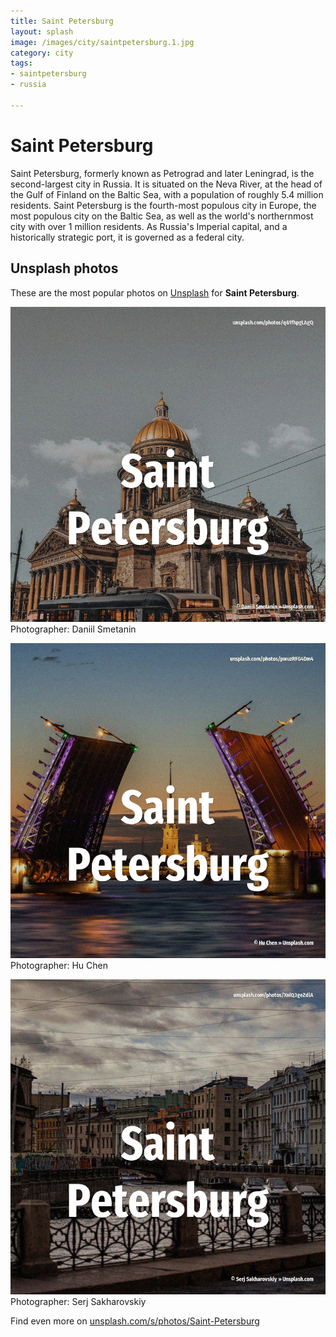 ```yaml
---
title: Saint Petersburg
layout: splash
image: /images/city/saintpetersburg.1.jpg
category: city
tags:
- saintpetersburg
- russia

---
```

# Saint Petersburg

Saint Petersburg, formerly known as Petrograd  and later Leningrad, is the second-largest city in 
Russia.
It is situated on the Neva River, at the head of the Gulf of Finland on the Baltic Sea, with a 
population of roughly 5.4 million residents.
Saint Petersburg is the fourth-most populous city in Europe, the most populous city on the Baltic 
Sea, as well as the world's northernmost city with over 1 million residents.
As Russia's Imperial capital, and a historically strategic port, it is governed as a federal city.
     

 
## Unsplash photos
These are the most popular photos on [Unsplash](https://unsplash.com) for **Saint Petersburg**.
 
![Saint Petersburg](/images/city/saintpetersburg.1.jpg)
Photographer:  Daniil Smetanin
 
![Saint Petersburg](/images/city/saintpetersburg.2.jpg)
Photographer:  Hu Chen
 
![Saint Petersburg](/images/city/saintpetersburg.3.jpg)
Photographer:  Serj Sakharovskiy
 
Find even more on [unsplash.com/s/photos/Saint-Petersburg](https://unsplash.com/s/photos/Saint-Petersburg)
 
